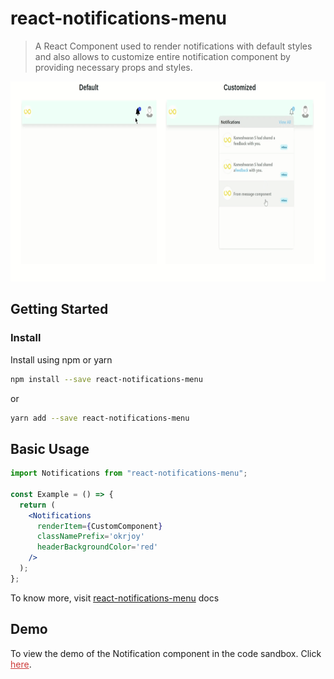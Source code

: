 # react-notifications-menu

> A React Component used to render notifications with default styles and also allows to customize entire notification component
> by providing necessary props and styles.



<p align="center">
<img  src="https://github.com/Codebrahma/react-notifications-menu/blob/master/src/assets/demo.gif" height="320px"/>
</p>

## Getting Started

### Install

Install using npm or yarn

```bash
npm install --save react-notifications-menu
```

or

```bash
yarn add --save react-notifications-menu
```

## Basic Usage

```jsx
import Notifications from "react-notifications-menu";

const Example = () => {
  return (
    <Notifications
      renderItem={CustomComponent}
      classNamePrefix='okrjoy'
      headerBackgroundColor='red'
    />
  );
};
```

To know more, visit [react-notifications-menu](https://react-notifications-menu.netlify.com/) docs

## Demo

To view the demo of the Notification component in the code sandbox. Click <a style="color:#cc3a38" href="https://codesandbox.io/s/strange-forest-1kwtb?file=/src/App.js">here</a>.
